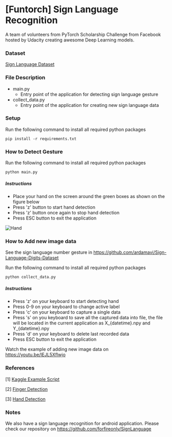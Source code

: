 # [Funtorch] Sign Language Recognition

A team of volunteers from PyTorch Scholarship Challenge from Facebook hosted by Udacity creating awesome Deep Learning models.

### Dataset
[Sign Language Dataset](https://www.kaggle.com/kumawatmanish/deep-learning-sign-language-dataset/data)

### File Description
- main.py
    - Entry point of the application for detecting sign language gesture
- collect_data.py
    - Entry point of the application for creating new sign language data

### Setup
Run the following command to install all required python packages
```console
pip install -r requirements.txt
```

### How to Detect Gesture
Run the following command to install all required python packages
```console
python main.py
```

##### Instructions
- Place your hand on the screen around the green boxes as shown on the figure below
- Press 'z' button to start hand detection
- Press 'z' button once again to stop hand detection
- Press ESC button to exit the application

![Hand](https://res.cloudinary.com/practicaldev/image/fetch/s--iIEtBPzW--/c_limit%2Cf_auto%2Cfl_progressive%2Cq_auto%2Cw_880/https://thepracticaldev.s3.amazonaws.com/i/aaijxoqwmrkyx8epxq4t.png "Hand Histogram")

### How to Add new image data
See the sign language number gesture in https://github.com/ardamavi/Sign-Language-Digits-Dataset

Run the following command to install all required python packages
```console
python collect_data.py
```

##### Instructions
- Press 'z' on your keyboard to start detecting hand
- Press 0-9 on your keyboard to change active label
- Press 'c' on your keyboard to capture a single data
- Press 's' on you keyboard to save all the captured data into file, the file will be located in the current application as X_{datetime}.npy and Y_{datetime}.npy
- Press 'd' on your keyboard to delete last recorded data
- Press ESC button to exit the application

Watch the example of adding new image data on https://youtu.be/lEJL5Xflwjo

### References
[1] [Kaggle Example Script](https://www.kaggle.com/kumawatmanish/deep-learning-sign-language-dataset/code)

[2] [Finger Detection](https://github.com/amarlearning/Finger-Detection-and-Tracking)

[3] [Hand Detection](https://github.com/sashagaz/Hand_Detection)

### Notes
We also have a sign language recognition for android application. Please check our repository on https://github.com/forfireonly/SignLanguage